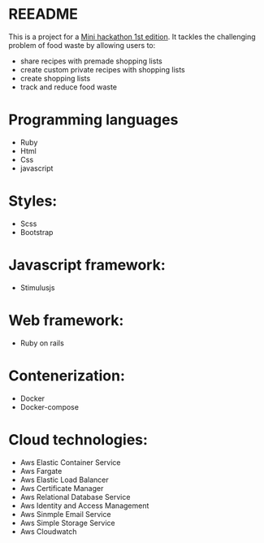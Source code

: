 # REEADME
This is a project for a [Mini hackathon 1st edition](https://nowaakademia.org/mini-hackathon-edycja-i/). It tackles the challenging problem of food waste by allowing users to:
 - share recipes with premade shopping lists
 - create custom private recipes with shopping lists
 - create shopping lists
 - track and reduce food waste
# Programming languages
- Ruby
- Html
- Css
- javascript
# Styles:
- Scss
- Bootstrap
# Javascript framework:
- Stimulusjs
# Web framework:
- Ruby on rails
# Contenerization:
- Docker
- Docker-compose
# Cloud technologies:
- Aws Elastic Container Service
- Aws Fargate
- Aws Elastic Load Balancer
- Aws Certificate Manager
- Aws Relational Database Service
- Aws Identity and Access Management
- Aws Sinmple Email Service
- Aws Simple Storage Service
- Aws Cloudwatch
